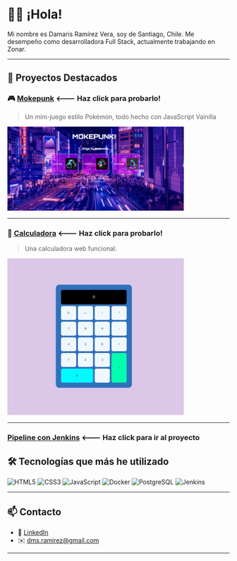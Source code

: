 # 👩‍💻 ¡Hola!

Mi nombre es Damaris Ramírez Vera, soy de Santiago, Chile. Me desempeño como desarrolladora Full Stack, actualmente trabajando en Zonar.

---

## 🚀 Proyectos Destacados

### 🎮 [Mokepunk](https://damarisramirez.github.io/mokepunk/)  <--- Haz click para probarlo!
> Un mini-juego estilo Pokémon, todo hecho con JavaScript Vainilla

<img src="https://github.com/DamarisRamirez/mokepunk/raw/main/capturaMokepon.png" width="400" alt="Captura de Mokepunk"/>

---

### 🧮 [Calculadora](https://damarisramirez.github.io/calculadora/) <--- Haz click para probarlo!
> Una calculadora web funcional.

<img src="https://github.com/DamarisRamirez/calculadora/raw/main/calculadora.png" width="400" alt="Captura de Calculadora"/>

---

###  [Pipeline con Jenkins](https://github.com/DamarisRamirez/pruebaIntegracionJenkins) <--- Haz click para ir al proyecto 

## 🛠 Tecnologías que más he utilizado

![HTML5](https://img.shields.io/badge/-HTML5-E34F26?style=flat&logo=html5&logoColor=white)
![CSS3](https://img.shields.io/badge/-CSS3-1572B6?style=flat&logo=css3&logoColor=white)
![JavaScript](https://img.shields.io/badge/-JavaScript-F7DF1E?style=flat&logo=javascript&logoColor=black)
![Docker](https://img.shields.io/badge/-Docker-2496ED?style=flat&logo=docker&logoColor=white)
![PostgreSQL](https://img.shields.io/badge/-PostgreSQL-4169E1?style=flat&logo=postgresql&logoColor=white)
![Jenkins](https://img.shields.io/badge/-Jenkins-D24939?style=flat&logo=jenkins&logoColor=white)


---

## 📫 Contacto

- 💼 [LinkedIn](https://www.linkedin.com/in/damaris-ramirez-vera/)
- ✉️ dms.ramirez@gmail.com

---
